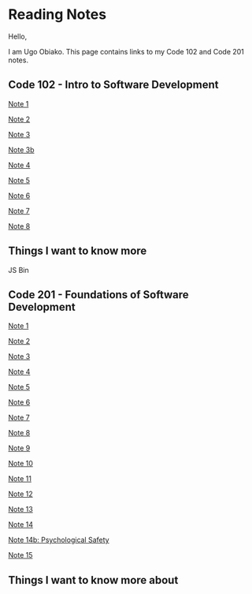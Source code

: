 # Reading Notes

Hello,

I am Ugo Obiako. This page contains links to my Code 102 and Code 201 notes.

## Code 102 - Intro to Software Development

[Note 1](https://ugo-obiako.github.io/reading-notes//code%20102%20notes/code102-note1)

[Note 2](https://ugo-obiako.github.io/reading-notes//code%20102%20notes/code102-note2)

[Note 3](https://ugo-obiako.github.io/reading-notes//code%20102%20notes/code102-note3)

[Note 3b](https://ugo-obiako.github.io/reading-notes//code%20102%20notes/code102-note3b)

[Note 4](https://ugo-obiako.github.io/reading-notes//code%20102%20notes/code102-note4)

[Note 5](https://ugo-obiako.github.io/reading-notes//code%20102%20notes/code102-note5)

[Note 6](https://ugo-obiako.github.io/reading-notes//code%20102%20notes/code102-note6)

[Note 7](https://ugo-obiako.github.io/reading-notes//code%20102%20notes/code102-note7)

[Note 8](https://ugo-obiako.github.io/reading-notes//code%20102%20notes/code102-note8)

## Things I want to know more 

JS Bin

## Code 201 - Foundations of Software Development

[Note 1](https://ugo-obiako.github.io/reading-notes//code%20201%20notes/code201-note1)

[Note 2](https://ugo-obiako.github.io/reading-notes//code%20201%20notes/code201-note2)

[Note 3](https://ugo-obiako.github.io/reading-notes//code%20201%20notes/code201-note3)

[Note 4](https://ugo-obiako.github.io/reading-notes//code%20201%20notes/code201-note4)

[Note 5](https://ugo-obiako.github.io/reading-notes//code%20201%20notes/code201-note5)

[Note 6](https://ugo-obiako.github.io/reading-notes//code%20201%20notes/code201-note6)

[Note 7](https://ugo-obiako.github.io/reading-notes//code%20201%20notes/code201-note7)

[Note 8](https://ugo-obiako.github.io/reading-notes//code%20201%20notes/code201-note8)

[Note 9](https://ugo-obiako.github.io/reading-notes//code%20201%20notes/code201-note9)

[Note 10](https://ugo-obiako.github.io/reading-notes//code%20201%20notes/code201-note10)

[Note 11](https://ugo-obiako.github.io/reading-notes//code%20201%20notes/code201-note11)

[Note 12](https://ugo-obiako.github.io/reading-notes//code%20201%20notes/code201-note12)

[Note 13](https://ugo-obiako.github.io/reading-notes//code%20201%20notes/code201-note13)

[Note 14](https://ugo-obiako.github.io/reading-notes//code%20201%20notes/code201-note14)

[Note 14b: Psychological Safety](https://ugo-obiako.github.io/reading-notes//code%20201%20notes/code201-note14b)

[Note 15](https://ugo-obiako.github.io/reading-notes//code%20201%20notes/code201-note15)

## Things I want to know more about